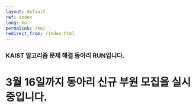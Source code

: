 ```yaml
---
layout: default
ref: index
lang: ko
permalink: /ko/
redirect_from: /index.html
---
```


### KAIST 알고리즘 문제 해결 동아리 RUN입니다.
# 3월 16일까지 동아리 신규 부원 모집을 실시중입니다.
